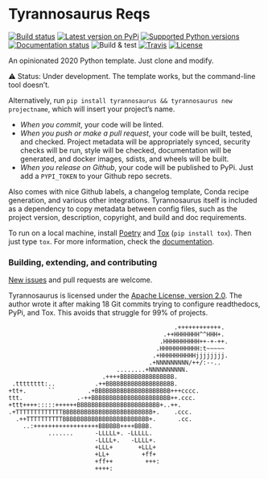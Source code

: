 # Tyrannosaurus Reqs

[![Build status](https://img.shields.io/pypi/status/tyrannosaurus)](https://pypi.org/project/tyrannosaurus/)
[![Latest version on PyPi](https://badge.fury.io/py/tyrannosaurus.svg)](https://pypi.org/project/tyrannosaurus/)
[![Supported Python versions](https://img.shields.io/pypi/pyversions/tyrannosaurus.svg)](https://pypi.org/project/tyrannosaurus/)
[![Documentation status](https://readthedocs.org/projects/tyrannosaurus/badge/?version=latest&style=flat-square)](https://readthedocs.org/projects/tyrannosaurus/)
![Build & test](https://github.com/dmyersturnbull/tyrannosaurus/workflows/Build%20&%20test/badge.svg)
[![Travis](https://travis-ci.org/dmyersturnbull/tyrannosaurus.svg?branch=master)](https://travis-ci.org/dmyersturnbull/tyrannosaurus)
[![License](https://img.shields.io/badge/License-Apache%202.0-blue.svg)](https://opensource.org/licenses/Apache-2.0)

An opinionated 2020 Python template.
Just clone and modify.

⚠ Status: Under development. The template works, but the command-line tool doesn’t.

Alternatively, run `pip install tyrannosaurus && tyrannosaurus new projectname`,
which will insert your project’s name.

- _When you commit_, your code will be linted.
- _When you push or make a pull request_,
  your code will be built, tested, and checked.
  Project metadata will be appropriately synced,
  security checks will be run, style will be checked, documentation will be generated,
  and docker images, sdists, and wheels will be built.
- _When you release on Github_, your code will be published to PyPi.
  Just add a `PYPI_TOKEN` to your Github repo secrets.

Also comes with nice Github labels, a changelog template,
Conda recipe generation, and various other integrations.
Tyrannosaurus itself is included as a dependency to copy metadata between config files,
such as the project version, description, copyright, and build and doc requirements.

To run on a local machine, install [Poetry](https://github.com/python-poetry/poetry)
and [Tox](https://tox.readthedocs.io/en/latest/) (`pip install tox`).
Then just type `tox`.
For more information, check the [documentation](https://tyrannosaurus.readthedocs.io/en/latest/).


### Building, extending, and contributing

[New issues](https://github.com/dmyersturnbull/tyrannosaurus/issues) and pull requests are welcome.

Tyrannosaurus is licensed under the [Apache License, version 2.0](https://www.apache.org/licenses/LICENSE-2.0).
The author wrote it after making 18 Git commits trying to configure readthedocs, PyPi, and Tox.
This avoids that struggle for 99% of projects.



```
                                              .++++++++++++.
                                           .++HHHHHHH^^HHH+.
                                          .HHHHHHHHHH++-+-++.
                                         .HHHHHHHHHHH:t~~~~~
                                        .+HHHHHHHHHHjjjjjjjj.
                                       .+NNNNNNNNN/++/:--..
                              ........+NNNNNNNNNN.
                          .++++BBBBBBBBBBBBBBB.
 .tttttttt:..           .++BBBBBBBBBBBBBBBBBBB.
+tt+.      ``         .+BBBBBBBBBBBBBBBBBBBBB+++cccc.
ttt.               .-++BBBBBBBBBBBBBBBBBBBBBB++.ccc.
+ttt++++:::::++++++BBBBBBBBBBBBBBBBBBBBBBB+..++.
.+TTTTTTTTTTTTTBBBBBBBBBBBBBBBBBBBBBBBBB+.    .ccc.
  .++TTTTTTTTTTBBBBBBBBBBBBBBBBBBBBBBBB+.      .cc.
    ..:++++++++++++++++++BBBBBB++++BBBB.
           .......      -LLLLL+. -LLLLL.
                        -LLLL+.   -LLLL+.
                        +LLL+       +LLL+
                        +LL+         +ff+
                        +ff++         +++:
                        ++++:
```
